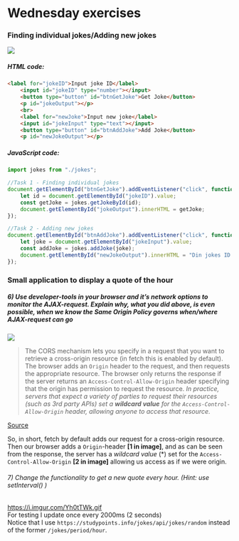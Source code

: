# Wednesday exercises 

### Finding individual jokes/Adding new jokes
![](https://i.imgur.com/qAwSZtu.png)  

##### HTML code:
```html
<label for="jokeID">Input joke ID</label>
    <input id="jokeID" type="number"></input>
    <button type="button" id="btnGetJoke">Get Joke</button>
    <p id="jokeOutput"></p>
    <br>
    <label for="newJoke">Input new joke</label>
    <input id="jokeInput" type="text"></input>
    <button type="button" id="btnAddJoke">Add Joke</button>
    <p id="newJokeOutput"></p>
```  

##### JavaScript code:  
```javascript
import jokes from "./jokes";

//Task 1 - Finding individual jokes
document.getElementById("btnGetJoke").addEventListener("click", function(){
    let id = document.getElementById("jokeID").value;
    const getJoke = jokes.getJokeById(id);
    document.getElementById("jokeOutput").innerHTML = getJoke;
});

//Task 2 - Adding new jokes
document.getElementById("btnAddJoke").addEventListener("click", function(){
    let joke = document.getElementById("jokeInput").value;
    const addJoke = jokes.addJoke(joke);
    document.getElementById("newJokeOutput").innerHTML = "Din jokes ID er: " + addJoke + " (husk minus 1 pga. 0-indekseret)";
});
```

### Small application to display a quote of the hour  
##### *6) Use developer-tools in your browser and it’s network options to monitor the AJAX-request. Explain why, what you did above, is even possible, when we know the Same Origin Policy governs when/where AJAX-request can go*  
![](https://i.imgur.com/2AzsRR3.png)  


>The CORS mechanism lets you specify in a request that you want to retrieve a cross-origin resource (in fetch this is enabled by default). The browser adds an `Origin` header to the request, and then requests the appropriate resource. The browser only returns the response if the server returns an `Access-Control-Allow-Origin` header specifying that the origin has permission to request the resource. *In practice, servers that expect a variety of parties to request their resources (such as 3rd party APIs) set a **wildcard value** for the `Access-Control-Allow-Origin` header, allowing anyone to access that resource.*  

[Source](https://developers.google.com/web/ilt/pwa/working-with-the-fetch-api)  

So, in short, fetch by default adds our request for a cross-origin resource. Then our browser adds a `Origin`-header **[1 in image]**, and as can be seen from the response, the server has a *wildcard value* (\*) set for the `Access-Control-Allow-Origin` **[2 in image]** allowing us access as if we were origin.

###### *7) Change the functionality to get a new quote every hour. (Hint: use setInterval() )*

https://i.imgur.com/Yh0tTWk.gif  
For testing I update once every 2000ms (2 seconds)  
Notice that I use `https://studypoints.info/jokes/api/jokes/random` instead of the former `/jokes/period/hour`.  
